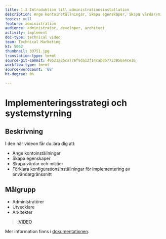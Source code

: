 ```yaml
---
title: 1.3 Introduktion till administrationsinstallation
description: Ange kontoinställningar, Skapa egenskaper, Skapa värdar/miljöer, Förklara inställningar för gränssnittsimplementering
topics: null
feature: administration
audience: administrator, developer, architect
activity: implement
doc-type: technical video
team: Technical Marketing
kt: 5062
thumbnail: 33751.jpg
translation-type: tm+mt
source-git-commit: 49b21a85ca776f9da12f14cab85772395ba4ce16
workflow-type: tm+mt
source-wordcount: '68'
ht-degree: 0%

---
```



# Implementeringsstrategi och systemstyrning

## Beskrivning

I den här videon får du lära dig att:

* Ange kontoinställningar
* Skapa egenskaper
* Skapa värdar och miljöer
* Förklara konfigurationsinställningar för implementering av användargränssnitt

## Målgrupp

* Administratörer
* Utvecklare
* Arkitekter

>[!VIDEO](https://video.tv.adobe.com/v/33751/?quality=12)

Mer information finns i [dokumentationen](https://docs.adobe.com/content/help/en/target/using/administer/administrating-target.html).
